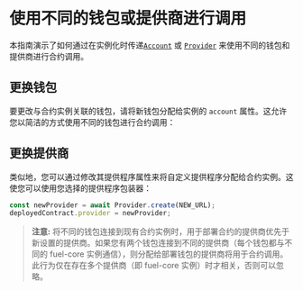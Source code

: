 # 使用不同的钱包或提供商进行调用

本指南演示了如何通过在实例化时传递[`Account`](../../api/Account/Account.md) 或 [`Provider`](../../api/Account/Provider.md) 来使用不同的钱包和提供商进行合约调用。

## 更换钱包

要更改与合约实例关联的钱包，请将新钱包分配给实例的 `account` 属性。这允许您以简洁的方式使用不同的钱包进行合约调用：

<!-- <<< ../../docs-snippets/src/guide/contracts/calls-with-different-wallets.test.ts#calls-with-different-wallets-1{ts:line-numbers} -->

## 更换提供商

类似地，您可以通过修改其提供程序属性来将自定义提供程序分配给合约实例。这使您可以使用您选择的提供程序包装器：
<!-- TODO: Replace with a proper snippet. We lost this snippet because this test had to be removed/changed -->

```ts
const newProvider = await Provider.create(NEW_URL);
deployedContract.provider = newProvider;
```

> **注意:** 将不同的钱包连接到现有合约实例时，用于部署合约的提供商优先于新设置的提供商。如果您有两个钱包连接到不同的提供商（每个钱包都与不同的 fuel-core 实例通信），则分配给部署钱包的提供商将用于合约调用。此行为仅在存在多个提供商（即 fuel-core 实例）时才相关，否则可以忽略。
